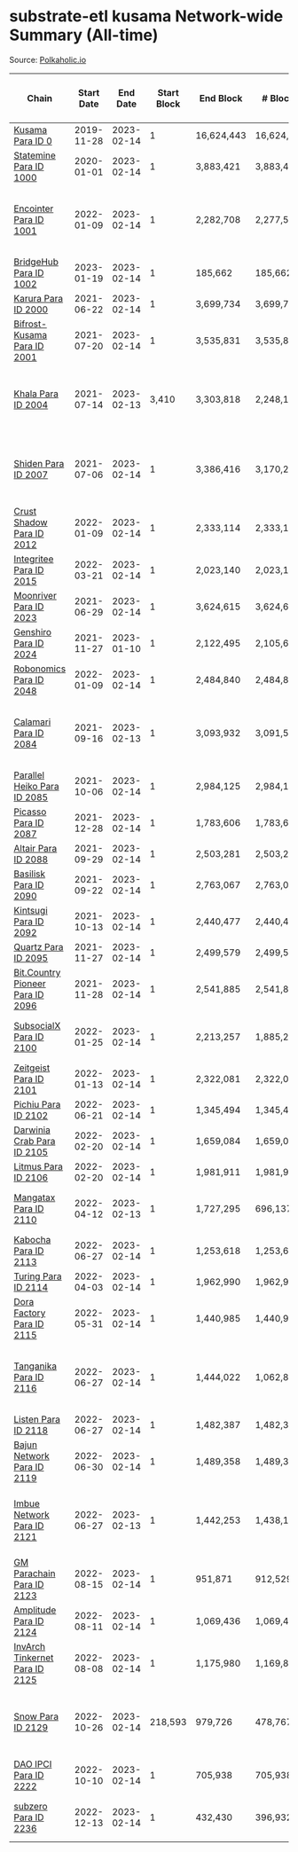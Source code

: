 # substrate-etl kusama Network-wide Summary (All-time)

Source: [Polkaholic.io](https://polkaholic.io)


| Chain            | Start Date | End Date | Start Block | End Block | # Blocks | # Missing | # Addresses with Balances | Crawling Status |
| ---------------- | ---------- | ---------| ----------- | --------- | -------- | --------- | ------------------------- | --------------- |
| [Kusama Para ID 0](/kusama/0-kusama) | 2019-11-28 | 2023-02-14 | 1 | 16,624,443 | 16,624,443 |   | 283,284 |  |
| [Statemine Para ID 1000](/kusama/1000-statemine) | 2020-01-01 | 2023-02-14 | 1 | 3,883,421 | 3,883,415 | 6 (0.00%) | 51,965 |  |
| [Encointer Para ID 1001](/kusama/1001-encointer) | 2022-01-09 | 2023-02-14 | 1 | 2,282,708 | 2,277,559 | 5,149 (0.23%) | 922 | Only partially indexed: Old decoding errors |
| [BridgeHub Para ID 1002](/kusama/1002-bridgehub) | 2023-01-19 | 2023-02-14 | 1 | 185,662 | 185,662 |   | 4 |  |
| [Karura Para ID 2000](/kusama/2000-karura) | 2021-06-22 | 2023-02-14 | 1 | 3,699,734 | 3,699,734 |   | 94,843 |  |
| [Bifrost-Kusama Para ID 2001](/kusama/2001-bifrost-ksm) | 2021-07-20 | 2023-02-14 | 1 | 3,535,831 | 3,535,831 |   | 101,284 |  |
| [Khala Para ID 2004](/kusama/2004-khala) | 2021-07-14 | 2023-02-13 | 3,410 | 3,303,818 | 2,248,152 | 994,174 (30.09%) | 23,365 | Only partial index available: Old Decoding issues |
| [Shiden Para ID 2007](/kusama/2007-shiden) | 2021-07-06 | 2023-02-14 | 1 | 3,386,416 | 3,170,239 | 600,659 (17.74%) | 636,637 | Only partial index available: Old Decoding issues |
| [Crust Shadow Para ID 2012](/kusama/2012-shadow) | 2022-01-09 | 2023-02-14 | 1 | 2,333,114 | 2,333,114 |   | 2,458 |  |
| [Integritee Para ID 2015](/kusama/2015-integritee) | 2022-03-21 | 2023-02-14 | 1 | 2,023,140 | 2,023,140 |   | 12,935 |  |
| [Moonriver Para ID 2023](/kusama/2023-moonriver) | 2021-06-29 | 2023-02-14 | 1 | 3,624,615 | 3,624,615 |   | 585,457 |  |
| [Genshiro Para ID 2024](/kusama/2024-genshiro) | 2021-11-27 | 2023-01-10 | 1 | 2,122,495 | 2,105,611 | 16,884 (0.80%) | 25 |  |
| [Robonomics Para ID 2048](/kusama/2048-robonomics) | 2022-01-09 | 2023-02-14 | 1 | 2,484,840 | 2,484,840 |   | 3,090 |  |
| [Calamari Para ID 2084](/kusama/2084-calamari) | 2021-09-16 | 2023-02-13 | 1 | 3,093,932 | 3,091,518 | 2,414 (0.08%) | 35,241 | Only partial index available: Archive node unavailable |
| [Parallel Heiko Para ID 2085](/kusama/2085-parallel-heiko) | 2021-10-06 | 2023-02-14 | 1 | 2,984,125 | 2,984,125 |   | 24,244 |  |
| [Picasso Para ID 2087](/kusama/2087-picasso) | 2021-12-28 | 2023-02-14 | 1 | 1,783,606 | 1,783,606 |   | 2,509 |  |
| [Altair Para ID 2088](/kusama/2088-altair) | 2021-09-29 | 2023-02-14 | 1 | 2,503,281 | 2,503,279 | 2 (0.00%) | 29,419 |  |
| [Basilisk Para ID 2090](/kusama/2090-basilisk) | 2021-09-22 | 2023-02-14 | 1 | 2,763,067 | 2,763,065 | 2 (0.00%) | 17,773 |  |
| [Kintsugi Para ID 2092](/kusama/2092-kintsugi) | 2021-10-13 | 2023-02-14 | 1 | 2,440,477 | 2,440,469 | 8 (0.00%) | 16,064 |  |
| [Quartz Para ID 2095](/kusama/2095-quartz) | 2021-11-27 | 2023-02-14 | 1 | 2,499,579 | 2,499,579 |   | 75,188 |  |
| [Bit.Country Pioneer Para ID 2096](/kusama/2096-bitcountrypioneer) | 2021-11-28 | 2023-02-14 | 1 | 2,541,885 | 2,541,885 |   | 24,795 |  |
| [SubsocialX Para ID 2100](/kusama/2100-subsocialx) | 2022-01-25 | 2023-02-14 | 1 | 2,213,257 | 1,885,249 | 50,950 (2.30%) | 34,271 | Only partial index available: Reindexing |
| [Zeitgeist Para ID 2101](/kusama/2101-zeitgeist) | 2022-01-13 | 2023-02-14 | 1 | 2,322,081 | 2,322,081 |   | 15,433 |  |
| [Pichiu Para ID 2102](/kusama/2102-pichiu) | 2022-06-21 | 2023-02-14 | 1 | 1,345,494 | 1,345,494 |   | 1,148 |  |
| [Darwinia Crab Para ID 2105](/kusama/2105-crab) | 2022-02-20 | 2023-02-14 | 1 | 1,659,084 | 1,659,084 |   | 52 |  |
| [Litmus Para ID 2106](/kusama/2106-litmus) | 2022-02-20 | 2023-02-14 | 1 | 1,981,911 | 1,981,911 |   | 13,904 |  |
| [Mangatax Para ID 2110](/kusama/2110-mangatax) | 2022-04-12 | 2023-02-13 | 1 | 1,727,295 | 696,137 | 1,031,158 (59.70%) | 1,674 | Only partial index available: Reindexing |
| [Kabocha Para ID 2113](/kusama/2113-kabocha) | 2022-06-27 | 2023-02-14 | 1 | 1,253,618 | 1,253,618 |   | 13,236 |  |
| [Turing Para ID 2114](/kusama/2114-turing) | 2022-04-03 | 2023-02-14 | 1 | 1,962,990 | 1,962,990 |   | 7,560 |  |
| [Dora Factory Para ID 2115](/kusama/2115-dorafactory) | 2022-05-31 | 2023-02-14 | 1 | 1,440,985 | 1,440,985 |   | 373 |  |
| [Tanganika Para ID 2116](/kusama/2116-tanganika) | 2022-06-27 | 2023-02-14 | 1 | 1,444,022 | 1,062,838 | 2,451 (0.17%) | 3,213 | Only partially index: No archive node available. |
| [Listen Para ID 2118](/kusama/2118-listen) | 2022-06-27 | 2023-02-14 | 1 | 1,482,387 | 1,482,387 |   | 2,053 |  |
| [Bajun Network Para ID 2119](/kusama/2119-bajun) | 2022-06-30 | 2023-02-14 | 1 | 1,489,358 | 1,489,358 |   | 4,637 |  |
| [Imbue Network Para ID 2121](/kusama/2121-imbue) | 2022-06-27 | 2023-02-13 | 1 | 1,442,253 | 1,438,155 | 4,098 (0.28%) | 336 | Only partial index available: Archive node unavailable |
| [GM Parachain Para ID 2123](/kusama/2123-gm) | 2022-08-15 | 2023-02-14 | 1 | 951,871 | 912,529 | 39,342 (4.13%) | 9,101 | Only partial index available: Onboarding |
| [Amplitude Para ID 2124](/kusama/2124-amplitude) | 2022-08-11 | 2023-02-14 | 1 | 1,069,436 | 1,069,436 |   | 728 |  |
| [InvArch Tinkernet Para ID 2125](/kusama/2125-tinkernet) | 2022-08-08 | 2023-02-14 | 1 | 1,175,980 | 1,169,842 | 6,138 (0.52%) | 6,306 | Only partial index available: Onboarding |
| [Snow Para ID 2129](/kusama/2129-snow) | 2022-10-26 | 2023-02-14 | 218,593 | 979,726 | 478,767 | 91,926 (9.38%) | 5,499 | Only partial index: No public archive node available |
| [DAO IPCI Para ID 2222](/kusama/2222-daoipci) | 2022-10-10 | 2023-02-14 | 1 | 705,938 | 705,938 |   | 890 |  |
| [subzero Para ID 2236](/kusama/2236-subzero) | 2022-12-13 | 2023-02-14 | 1 | 432,430 | 396,932 | 35,498 (8.21%) | 9 | Only partial index available: Onboarding |
